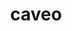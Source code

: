 ---
title: caveo
ch: [r]
meaning: to beware of, guard against
pos: verb
inf: cavēre
secondppstem: cav
infend: ēre
thirdpp: cavi
fourthpp: cautus
conjugation: second
derivative: caution
---